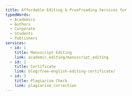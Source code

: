 ```yaml
---
title: Affordable Editing & Proofreading Services for
typedWords:
  - Academics
  - Authors
  - Corporate
  - Students
  - Publishers
services:
  - id: 1
    title: Manuscript Editing
    link: academic_editing/manuscript_editing
  - id: 2
    title: Certificate
    link: blog/free-english-editing-certificate/
  - id: 3
    title: Plagiarism Check
    link: plagiarism_correction
---
```

